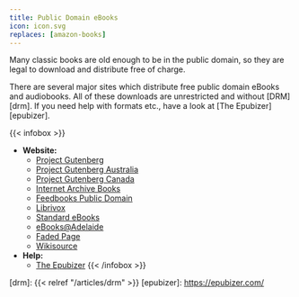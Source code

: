 ```yaml
---
title: Public Domain eBooks
icon: icon.svg
replaces: [amazon-books]
---
```

Many classic books are old enough to be in the public domain, so they are legal to download and distribute free of charge.

There are several major sites which distribute free public domain eBooks and audiobooks. All of these downloads are unrestricted and without [DRM][drm]. If you need help with formats etc., have a look at [The Epubizer][epubizer].

{{< infobox >}}
- **Website:** 
    - [Project Gutenberg](https://www.gutenberg.org/)
    - [Project Gutenberg Australia](http://gutenberg.net.au/)
    - [Project Gutenberg Canada](https://gutenberg.ca/)
    - [Internet Archive Books](https://archive.org/details/texts)
    - [Feedbooks Public Domain](http://www.feedbooks.com/publicdomain)
    - [Librivox](https://librivox.org/)
    - [Standard eBooks](https://standardebooks.org/)
    - [eBooks@Adelaide](https://standardebooks.org/)
    - [Faded Page](https://www.fadedpage.com/)
    - [Wikisource](https://en.wikisource.org/)
- **Help:**
    - [The Epubizer](https://epubizer.com/)
{{< /infobox >}}

[drm]: {{< relref "/articles/drm" >}}
[epubizer]: https://epubizer.com/